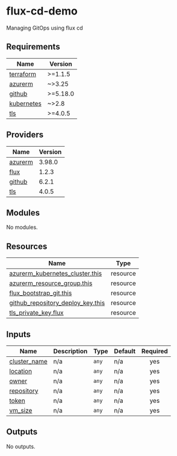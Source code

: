 # flux-cd-demo

Managing GitOps using flux cd

<!-- BEGIN_TF_DOCS -->

## Requirements

| Name                                                                        | Version  |
| --------------------------------------------------------------------------- | -------- |
| <a name="requirement_terraform"></a> [terraform](#requirement_terraform)    | >=1.1.5  |
| <a name="requirement_azurerm"></a> [azurerm](#requirement_azurerm)          | ~>3.25   |
| <a name="requirement_github"></a> [github](#requirement_github)             | >=5.18.0 |
| <a name="requirement_kubernetes"></a> [kubernetes](#requirement_kubernetes) | ~>2.8    |
| <a name="requirement_tls"></a> [tls](#requirement_tls)                      | >=4.0.5  |

## Providers

| Name                                                         | Version |
| ------------------------------------------------------------ | ------- |
| <a name="provider_azurerm"></a> [azurerm](#provider_azurerm) | 3.98.0  |
| <a name="provider_flux"></a> [flux](#provider_flux)          | 1.2.3   |
| <a name="provider_github"></a> [github](#provider_github)    | 6.2.1   |
| <a name="provider_tls"></a> [tls](#provider_tls)             | 4.0.5   |

## Modules

No modules.

## Resources

| Name                                                                                                                                         | Type     |
| -------------------------------------------------------------------------------------------------------------------------------------------- | -------- |
| [azurerm_kubernetes_cluster.this](https://registry.terraform.io/providers/hashicorp/azurerm/latest/docs/resources/kubernetes_cluster)        | resource |
| [azurerm_resource_group.this](https://registry.terraform.io/providers/hashicorp/azurerm/latest/docs/resources/resource_group)                | resource |
| [flux_bootstrap_git.this](https://registry.terraform.io/providers/fluxcd/flux/latest/docs/resources/bootstrap_git)                           | resource |
| [github_repository_deploy_key.this](https://registry.terraform.io/providers/integrations/github/latest/docs/resources/repository_deploy_key) | resource |
| [tls_private_key.flux](https://registry.terraform.io/providers/hashicorp/tls/latest/docs/resources/private_key)                              | resource |

## Inputs

| Name                                                                  | Description | Type  | Default | Required |
| --------------------------------------------------------------------- | ----------- | ----- | ------- | :------: |
| <a name="input_cluster_name"></a> [cluster_name](#input_cluster_name) | n/a         | `any` | n/a     |   yes    |
| <a name="input_location"></a> [location](#input_location)             | n/a         | `any` | n/a     |   yes    |
| <a name="input_owner"></a> [owner](#input_owner)                      | n/a         | `any` | n/a     |   yes    |
| <a name="input_repository"></a> [repository](#input_repository)       | n/a         | `any` | n/a     |   yes    |
| <a name="input_token"></a> [token](#input_token)                      | n/a         | `any` | n/a     |   yes    |
| <a name="input_vm_size"></a> [vm_size](#input_vm_size)                | n/a         | `any` | n/a     |   yes    |

## Outputs

No outputs.

<!-- END_TF_DOCS -->
